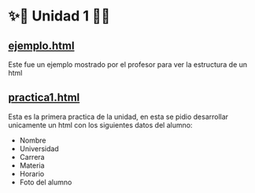 # ✨🌟 Unidad 1 🌟✨
## <a href="http://64.227.107.109/AppWeb/U1/ejemplo.html" target="_blank" rel="noopener noreferrer">ejemplo.html</a>
Este fue un ejemplo mostrado por el profesor para ver la estructura de un html

## <a href="http://64.227.107.109/AppWeb/U1/practica1.html" target="_blank" rel="noopener noreferrer">practica1.html</a>

Esta es la primera practica de la unidad, en esta se pidio desarrollar unicamente un html con los siguientes datos del alumno:
- Nombre
- Universidad
- Carrera
- Materia
- Horario
- Foto del alumno
